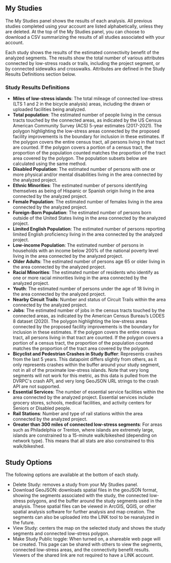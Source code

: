
## My Studies
The My Studies panel shows the results of each analysis. 
All previous studies completed using your account are listed alphabetically, unless they are deleted. 
At the top of the My Studies panel, you can choose to download a CSV summarizing the results of all studies associated with your account. 

Each study shows the results of the estimated connectivity benefit of the analyzed segments. 
The results show the total number of various attributes connected by low-stress roads or trails, including the project segment, or by connected sidewalks and crosswalks. 
Attributes are defined in the Study Results Definitions section below.


### Study Results Definitions
- **Miles of low-stress islands**: The total mileage of connected low-stress (LTS 1 and 2 in the bicycle analysis) areas, including the drawn or uploaded facilities being analyzed.
- **Total population**: The estimated number of people living in the census tracts touched by the connected areas, as indicated by the US Census American Community Survey (ACS) 5-year estimates (2017-2021). The polygon highlighting the low-stress areas connected by the proposed facility improvements is the boundary for inclusion in these estimates. If the polygon covers the entire census tract,  all persons living in that tract are counted. If the polygon covers a portion of a census tract, the proportion of the population counted matches the proportion of the tract area covered by the polygon. The population subsets below are calculated using the same method.
- **Disabled Population**: The estimated number of persons with one or more physical and/or mental disabilities living in the area connected by the analyzed project.
- **Ethnic Minorities**: The estimated number of persons identifying themselves as being of Hispanic or Spanish origin living in the area connected by the analyzed project.
- **Female Population**: The estimated number of females living in the area connected by the analyzed project.
- **Foreign-Born Population**: The estimated number of persons born outside of the United States living in the area connected by the analyzed project.
- **Limited English Population**: The estimated number of persons reporting limited English proficiency living in the area connected by the analyzed project.
- **Low-income Population**: The estimated number of persons in households with an income below 200% of the national poverty level living in the area connected by the analyzed project.
- **Older Adults**: The estimated number of persons age 65 or older living in the area connected by the analyzed project.
- **Racial Minorities**: The estimated number of residents who identify as one or more racial minorities living in the area connected by the analyzed project.
- **Youth**: The estimated number of persons under the age of 18 living in the area connected by the analyzed project.
- **Nearby Circuit Trails**: Number and status of Circuit Trails within the area connected by the analyzed project.
- **Jobs**: The estimated number of jobs in the census tracts touched by the connected areas, as indicated by the American Census Bureau’s LODES 8 dataset (2020). The polygon highlighting the low-stress areas connected by the proposed facility improvements is the boundary for inclusion in these estimates. If the polygon covers the entire census tract,  all persons living in that tract are counted. If the polygon covers a portion of a census tract, the proportion of the population counted matches the proportion of the tract area covered by the polygon. 
- **Bicyclist and Pedestrian Crashes in Study Buffer**: Represents crashes from the last 5 years. This datapoint differs slightly from others, as it only represents crashes within the buffer around your study segment, not in all of the proximate low-stress islands. Note that very long segments will not work
for this metric, as this data is pulled from the DVRPC's crash API, and very long GeoJSON URL strings to the crash API are not supported.  
- **Essential Services**: The number of essential service facilities within the area connected by the analyzed project. Essential services include grocery stores, schools, medical facilities, and activity centers for Seniors or Disabled people.
- **Rail Stations**: Number and type of rail stations within the area connected by the analyzed project. 
- **Greater than 300 miles of connected low-stress segments**:  For areas such as Philadelphia or Trenton, where islands are extremely large, islands are constrained to a 15-minute walk/bikeshed (depending on network type). This means that all stats are also constrained to this walk/bikeshed.

## Study Options

The following options are available at the bottom of each study.

- Delete Study: removes a study from your My Studies panel.
- Download GeoJSON: downloads spatial files in the geoJSON format, showing the segments associated with the study, the connected low-stress polygons, and the buffer around the study segments used in the analysis. These spatial files can be viewed in ArcGIS, QGIS, or other spatial analysis software for further analysis and map creation. The segments can also be uploaded into the LINK tool to be reanalyzed in the future.
- View Study: centers the map on the selected study and shows the study segments and connected low-stress polygon.
- Make Study Public toggle: When turned on, a shareable web page will be created. This page can be shared with others to view the segments, connected low-stress areas, and the connectivity benefit results. Viewers of the shared link are not required to have a LINK account.




